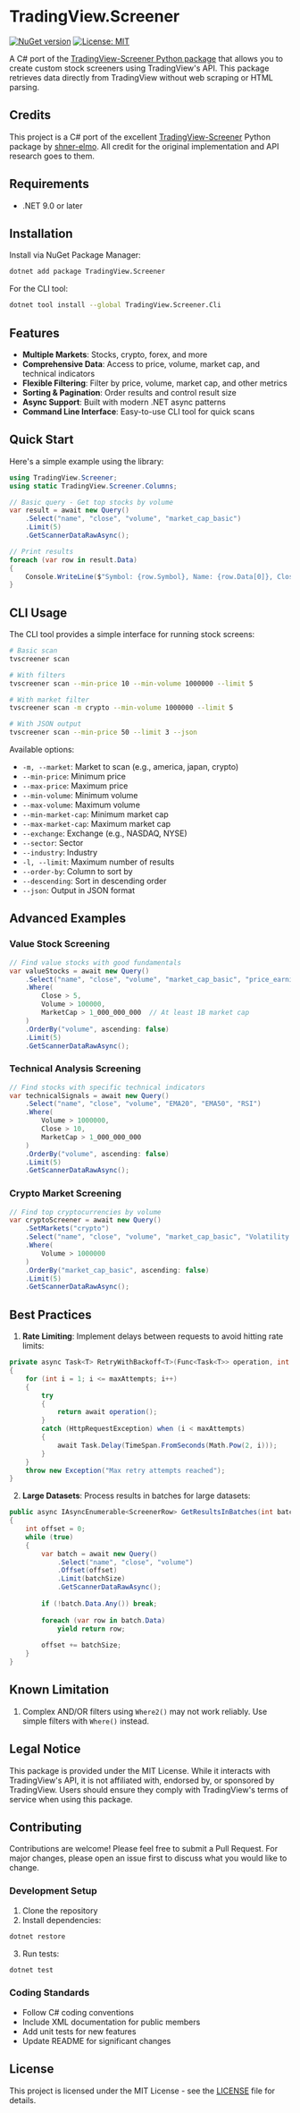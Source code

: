 # TradingView.Screener

[![NuGet version](https://img.shields.io/nuget/v/TradingView.Screener.svg)](https://www.nuget.org/packages/TradingView.Screener/)
[![License: MIT](https://img.shields.io/badge/License-MIT-yellow.svg)](https://opensource.org/licenses/MIT)

A C# port of the [TradingView-Screener Python package](https://github.com/shner-elmo/TradingView-Screener) that allows you to create custom stock screeners using TradingView's API. This package retrieves data directly from TradingView without web scraping or HTML parsing.

## Credits
This project is a C# port of the excellent [TradingView-Screener](https://github.com/shner-elmo/TradingView-Screener) Python package by [shner-elmo](https://github.com/shner-elmo). All credit for the original implementation and API research goes to them.

## Requirements
- .NET 9.0 or later

## Installation

Install via NuGet Package Manager:
```bash
dotnet add package TradingView.Screener
```

For the CLI tool:
```bash
dotnet tool install --global TradingView.Screener.Cli
```

## Features

* **Multiple Markets**: Stocks, crypto, forex, and more
* **Comprehensive Data**: Access to price, volume, market cap, and technical indicators
* **Flexible Filtering**: Filter by price, volume, market cap, and other metrics
* **Sorting & Pagination**: Order results and control result size
* **Async Support**: Built with modern .NET async patterns
* **Command Line Interface**: Easy-to-use CLI tool for quick scans

## Quick Start

Here's a simple example using the library:

```csharp
using TradingView.Screener;
using static TradingView.Screener.Columns;

// Basic query - Get top stocks by volume
var result = await new Query()
    .Select("name", "close", "volume", "market_cap_basic")
    .Limit(5)
    .GetScannerDataRawAsync();

// Print results
foreach (var row in result.Data)
{
    Console.WriteLine($"Symbol: {row.Symbol}, Name: {row.Data[0]}, Close: {row.Data[1]}, Volume: {row.Data[2]}");
}
```

## CLI Usage

The CLI tool provides a simple interface for running stock screens:

```bash
# Basic scan
tvscreener scan

# With filters
tvscreener scan --min-price 10 --min-volume 1000000 --limit 5

# With market filter
tvscreener scan -m crypto --min-volume 1000000 --limit 5

# With JSON output
tvscreener scan --min-price 50 --limit 3 --json
```

Available options:
- `-m, --market`: Market to scan (e.g., america, japan, crypto)
- `--min-price`: Minimum price
- `--max-price`: Maximum price
- `--min-volume`: Minimum volume
- `--max-volume`: Maximum volume
- `--min-market-cap`: Minimum market cap
- `--max-market-cap`: Maximum market cap
- `--exchange`: Exchange (e.g., NASDAQ, NYSE)
- `--sector`: Sector
- `--industry`: Industry
- `-l, --limit`: Maximum number of results
- `--order-by`: Column to sort by
- `--descending`: Sort in descending order
- `--json`: Output in JSON format

## Advanced Examples

### Value Stock Screening
```csharp
// Find value stocks with good fundamentals
var valueStocks = await new Query()
    .Select("name", "close", "volume", "market_cap_basic", "price_earnings_ttm")
    .Where(
        Close > 5,
        Volume > 100000,
        MarketCap > 1_000_000_000  // At least 1B market cap
    )
    .OrderBy("volume", ascending: false)
    .Limit(5)
    .GetScannerDataRawAsync();
```

### Technical Analysis Screening
```csharp
// Find stocks with specific technical indicators
var technicalSignals = await new Query()
    .Select("name", "close", "volume", "EMA20", "EMA50", "RSI")
    .Where(
        Volume > 1000000,
        Close > 10,
        MarketCap > 1_000_000_000
    )
    .OrderBy("volume", ascending: false)
    .Limit(5)
    .GetScannerDataRawAsync();
```

### Crypto Market Screening
```csharp
// Find top cryptocurrencies by volume
var cryptoScreener = await new Query()
    .SetMarkets("crypto")
    .Select("name", "close", "volume", "market_cap_basic", "Volatility.D")
    .Where(
        Volume > 1000000
    )
    .OrderBy("market_cap_basic", ascending: false)
    .Limit(5)
    .GetScannerDataRawAsync();
```

## Best Practices

1. **Rate Limiting**: Implement delays between requests to avoid hitting rate limits:
```csharp
private async Task<T> RetryWithBackoff<T>(Func<Task<T>> operation, int maxAttempts = 3)
{
    for (int i = 1; i <= maxAttempts; i++)
    {
        try
        {
            return await operation();
        }
        catch (HttpRequestException) when (i < maxAttempts)
        {
            await Task.Delay(TimeSpan.FromSeconds(Math.Pow(2, i)));
        }
    }
    throw new Exception("Max retry attempts reached");
}
```

2. **Large Datasets**: Process results in batches for large datasets:
```csharp
public async IAsyncEnumerable<ScreenerRow> GetResultsInBatches(int batchSize = 100)
{
    int offset = 0;
    while (true)
    {
        var batch = await new Query()
            .Select("name", "close", "volume")
            .Offset(offset)
            .Limit(batchSize)
            .GetScannerDataRawAsync();
            
        if (!batch.Data.Any()) break;
        
        foreach (var row in batch.Data)
            yield return row;
            
        offset += batchSize;
    }
}
```

## Known Limitation

1. Complex AND/OR filters using `Where2()` may not work reliably. Use simple filters with `Where()` instead.

## Legal Notice

This package is provided under the MIT License. While it interacts with TradingView's API, it is not affiliated with, endorsed by, or sponsored by TradingView. Users should ensure they comply with TradingView's terms of service when using this package.

## Contributing

Contributions are welcome! Please feel free to submit a Pull Request. For major changes, please open an issue first to discuss what you would like to change.

### Development Setup

1. Clone the repository
2. Install dependencies:
```bash
dotnet restore
```
3. Run tests:
```bash
dotnet test
```

### Coding Standards

- Follow C# coding conventions
- Include XML documentation for public members
- Add unit tests for new features
- Update README for significant changes

## License

This project is licensed under the MIT License - see the [LICENSE](LICENSE) file for details.
